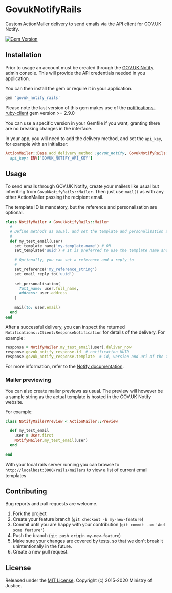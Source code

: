 # GovukNotifyRails

Custom ActionMailer delivery to send emails via the API client for GOV.UK Notify.

[![Gem Version](https://badge.fury.io/rb/govuk_notify_rails.svg)](https://badge.fury.io/rb/govuk_notify_rails)

## Installation

Prior to usage an account must be created through the [GOV.UK Notify](https://www.notifications.service.gov.uk) admin console. This will provide the API credentials needed in you application.

You can then install the gem or require it in your application.

```ruby
gem 'govuk_notify_rails'
```

Please note the last version of this gem makes use of the [notifications-ruby-client](https://github.com/alphagov/notifications-ruby-client) gem version >= 2.9.0

You can use a specific version in your Gemfile if you want, granting there are no breaking changes in the interface.

In your app, you will need to add the delivery method, and set the `api_key`, for example with an initializer:

```ruby
ActionMailer::Base.add_delivery_method :govuk_notify, GovukNotifyRails::Delivery,
  api_key: ENV['GOVUK_NOTIFY_API_KEY']
```

## Usage

To send emails through GOV.UK Notify, create your mailers like usual but inheriting from `GovukNotifyRails::Mailer`. Then just use `mail()` as with any other ActionMailer passing the recipient email.

The template ID is mandatory, but the reference and personalisation are optional.

```ruby
class NotifyMailer < GovukNotifyRails::Mailer
  #
  # Define methods as usual, and set the template and personalisation accordingly
  #
  def my_test_email(user)
    set_template_name('my-template-name') # OR
    set_template('uuid') # It is preferred to use the template name and let this gem find its id

    # Optionally, you can set a reference and a reply_to
    # 
    set_reference('my_reference_string')
    set_email_reply_to('uuid')
    
    set_personalisation(
      full_name: user.full_name,
      address: user.address
    )
    
    mail(to: user.email)
  end
end
```

After a successful delivery, you can inspect the returned `Notifications::Client:ResponseNotification` for details of the delivery. For example:

```ruby
response = NotifyMailer.my_test_email(user).deliver_now
response.govuk_notify_response.id  # notification UUID
response.govuk_notify_response.template  # id, version and uri of the template
```

For more information, refer to the [Notify documentation](https://docs.notifications.service.gov.uk/ruby.html#ruby-client-documentation).

### Mailer previewing

You can also create mailer previews as usual. The preview will however be a sample string as the actual template is hosted in the GOV.UK Notify website.

For example:

```ruby
class NotifyMailerPreview < ActionMailer::Preview
  
  def my_test_email
    user = User.first
    NotifyMailer.my_test_email(user)
  end
  
end
```

With your local rails server running you can browse to ```http://localhost:3000/rails/mailers``` to view a list of current email templates

## Contributing

Bug reports and pull requests are welcome.

1. Fork the project
2. Create your feature branch (`git checkout -b my-new-feature`)
3. Commit until you are happy with your contribution (`git commit -am 'Add some feature'`)
4. Push the branch (`git push origin my-new-feature`)
5. Make sure your changes are covered by tests, so that we don't break it unintentionally in the future.
6. Create a new pull request.

## License

Released under the [MIT License](http://www.opensource.org/licenses/MIT). Copyright (c) 2015-2020 Ministry of Justice.
